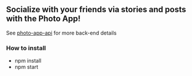 <html>

<h2>Socialize with your friends via stories and posts with the Photo App!</h2>
See
<a href="https://github.com/nburnet1/photo-app-api" >photo-app-api</a> for more back-end details

<h3>How to install</h3>
<ul>
  <li>npm install</li>
  <li>npm start</li>
</ul>

</html>



